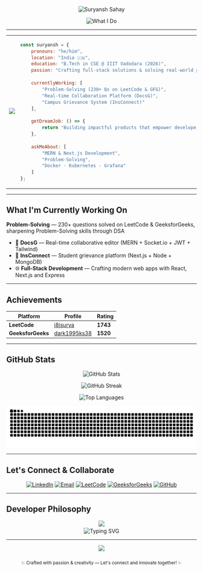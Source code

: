 <div align="center">

  <!-- Capsule-Render Animated Banner -->
  <img
    src="https://capsule-render.vercel.app/api?type=waving&color=gradient&height=120&section=header&text=Suryansh+Sahay&fontSize=50"
    alt="Suryansh Sahay"
  />

  <!-- Typing SVG Showing Your Projects, Problem-Solving, and Academic Info -->
  <img
    src="https://readme-typing-svg.herokuapp.com?font=JetBrains+Mono&size=22&duration=3000&pause=1000&color=00FF41&center=true&vCenter=true&width=800&height=130&multiline=true&lines=%3E+Building+DocsG+%7C+InsConnect+%7C+NextShop...;%3E+B.Tech+CSE+IIIT+Vadodara+2026...;%3E+Problem-Solving+Activated...;%3E+Crafting+dev+tools+that+spark+joy+%F0%9F%9A%80"
    alt="What I Do"
  />

</div>

---

<table>
<tr>
<td width="30%">
  
<img src="https://user-images.githubusercontent.com/74038190/229223263-cf2e4b07-2615-4f87-9c38-e37600f8381a.gif" width="400">

</td>

<td width="30%">

```javascript
const suryansh = {
    pronouns: "he/him",
    location: "India 🇮🇳",
    education: "B.Tech in CSE @ IIIT Vadodara (2026)",
    passion: "Crafting full-stack solutions & solving real-world problems",
    
    currentlyWorking: [
        "Problem-Solving (230+ Qs on LeetCode & GFG)",
        "Real-time Collaboration Platform (DocsG)",
        "Campus Grievance System (InsConnect)"
    ],

    getDreamJob: () => {
        return "Building impactful products that empower developers 🚀";
    },
    
    askMeAbout: [
        "MERN & Next.js Development",
        "Problem-Solving",
        "Docker · Kubernetes · Grafana"
    ]
};

```
</td>

</tr>
</table>

---

## What I'm Currently Working On

**Problem-Solving** — 230+ questions solved on LeetCode & GeeksforGeeks, sharpening Problem-Solving skills through DSA
- 📑 **DocsG** — Real-time collaborative editor (MERN + Socket.io + JWT + Tailwind)  
- 🏫 **InsConnect** — Student grievance platform (Next.js + Node + MongoDB) 
- 🌐 **Full-Stack Development** — Crafting modern web apps with React, Next.js and Express
  
---

## Achievements

<div align="center">

| Platform | Profile | Rating |
|----------|---------|--------|
| **LeetCode** | [i8isurya](https://leetcode.com/u/i8isurya/) | **1743** |
| **GeeksforGeeks** | [dark1995ks38](https://www.geeksforgeeks.org/user/dark1995ks38/) | **1520** |

</div>

---

## GitHub Stats

<div align="center">
  
  <!-- GitHub Stats Card -->
  <img 
    src="https://github-readme-stats.vercel.app/api?username=suryansh-sahay&show_icons=true&theme=tokyonight&hide_border=true" 
    alt="GitHub Stats" 
  />
  
  <!-- GitHub Streaks -->
![GitHub Streak](https://github-readme-streak-stats.herokuapp.com?user=suryansh-sahay&theme=tokyonight&hide_border=true)



  <!-- Top Languages -->
  <img 
    src="https://github-readme-stats.vercel.app/api/top-langs/?username=suryansh-sahay&layout=compact&theme=tokyonight&hide_border=true" 
    alt="Top Languages" 
  />

</div>

<picture>
  <source media="(prefers-color-scheme: dark)" srcset="https://raw.githubusercontent.com/suryansh-sahay/suryansh-sahay/output/github-contribution-grid-snake-dark.svg?timestamp=123" />
  <source media="(prefers-color-scheme: light)" srcset="https://raw.githubusercontent.com/suryansh-sahay/suryansh-sahay/output/github-contribution-grid-snake.svg?timestamp=123" />
  <img alt="github contribution grid snake animation" src="https://raw.githubusercontent.com/suryansh-sahay/suryansh-sahay/output/github-contribution-grid-snake.svg?timestamp=123" />
</picture>


---

## Let's Connect & Collaborate

<div align="center">

[![LinkedIn](https://img.shields.io/badge/LinkedIn-0A66C2?style=for-the-badge&logo=linkedin&logoColor=white)](https://www.linkedin.com/in/suryansh-sahay-2a426a27a/)
[![Email](https://img.shields.io/badge/Email-EA4335?style=for-the-badge&logo=gmail&logoColor=white)](mailto:suryanshsahay664@gmail.com)
[![LeetCode](https://img.shields.io/badge/LeetCode-FFA116?style=for-the-badge&logo=leetcode&logoColor=white)](https://leetcode.com/u/i8isurya/)
[![GeeksforGeeks](https://img.shields.io/badge/GeeksforGeeks-2F8D46?style=for-the-badge&logo=geeksforgeeks&logoColor=white)](https://www.geeksforgeeks.org/user/dark1995ks38/)
[![GitHub](https://img.shields.io/badge/GitHub-100000?style=for-the-badge&logo=github&logoColor=white)](https://github.com/suryansh-sahay)

</div>

---

## Developer Philosophy

<div align="center">
  <img src="https://quotes-github-readme.vercel.app/api?type=horizontal&theme=tokyonight&quote=First%2C%20solve%20the%20problem.%20Then%2C%20write%20the%20code.&author=John%20Johnson" />
</div>


<div align="center">
  <img src="https://readme-typing-svg.herokuapp.com?font=Fira+Code&pause=1000&color=00FF41&center=true&vCenter=true&width=800&lines=Code.+Create.+Innovate.;Debugging+is+where+magic+happens.;Problem+solving+fuels+my+journey.;Building+tools+that+empower+developers." alt="Typing SVG" />
</div>

---
<p align="center">
  <img src="https://capsule-render.vercel.app/api?type=waving&color=gradient&customColorList=2,12,18,24&height=120&section=footer&text=%20Thanks%20for%20visiting!&fontSize=24&fontColor=fff&fontAlignY=65&desc=%20Drop%20a%20⭐%20if%20you%20like%20my%20profile!&descSize=16&descAlignY=85" />
</p>


<!-- Footer Text -->
<p align="center">
  <sub>✨ Crafted with passion & creativity — Let's connect and innovate together! ✨</sub>
</p>

</div>

<!-- 
    You're thorough enough to read the source code!
    That's the kind of attention to detail I bring to every project.
    - Suryansh 💫
-->
